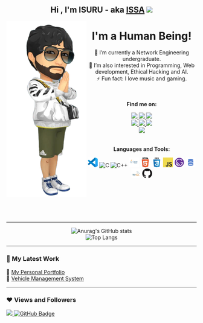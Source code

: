 <div align="center">
  
## Hi , I'm ISURU - aka [ISSA][website] <img src="https://raw.githubusercontent.com/MartinHeinz/MartinHeinz/master/wave.gif" width="30px">

  <p >   
    
<img align = "left" src="https://raw.githubusercontent.com/issaadhi/issaadhi/main/image/bit3.png" />  
  </p>
  
  
# I'm a Human Being!

 🌱 I’m currently a Network Engineering undergraduate. <br>
 👀 I’m also interested in Programming, Web development, Ethical Hacking and AI. <br>
 ⚡ Fun fact: I love  music and gaming. <br>
  
<br>

  <b>Find me on:</b>

  <div>
    <a href="https://www.linkedin.com/in/isuruadhikari/">
      <img src="https://img.shields.io/badge/LinkedIn-0077B5?style=for-the-badge&logo=linkedin&logoColor=white">
    </a>
    <a href="https://www.instagram.com/is_sa_00/">
      <img src="https://img.shields.io/badge/Instagram-E4405F?style=for-the-badge&logo=instagram&logoColor=white">
    </a>
    <a href="https://www.facebook.com/isuru.y.adhikari/">
      <img src="https://img.shields.io/badge/Facebook-1877F2?style=for-the-badge&logo=facebook&logoColor=white">
    </a> <br>
    <a href="https://twitter.com/issa0020">
      <img src="https://img.shields.io/badge/Twitter-FE7A16?style=for-the-badge&logo=twitter&logoColor=white">
    </a>
    <a href="mailto:isuruadhikari2@gmail.com?">
      <img src="https://img.shields.io/badge/Gmail-D14836?style=for-the-badge&logo=gmail&logoColor=white"/>
    </a>
    <a href="https://www.hackerrank.com/isuruadhikari2">
      <img src="https://img.shields.io/badge/-Hackerrank-2EC866?style=for-the-badge&logo=HackerRank&logoColor=white">
    </a> <br>
    <a href="https://blog.isuru.xyz/">
      <img src="https://img.shields.io/badge/Blog-0A0A0A?style=for-the-badge&logo=blogger&logoColor=white">
    </a>
    
  </div>

  <br>

<b>Languages and Tools:</b>

<img  alt="Visual Studio Code" width="26px" src="https://raw.githubusercontent.com/github/explore/80688e429a7d4ef2fca1e82350fe8e3517d3494d/topics/visual-studio-code/visual-studio-code.png" />
<img  alt="C" width="26px" src="https://img.icons8.com/color/48/4a90e2/c-programming.png" />
<img  alt="C++" width="26px" src="https://img.icons8.com/color/48/4a90e2/c-plus-plus-logo.png" />
<img  alt="Java" width="26px" src="https://raw.githubusercontent.com/github/explore/80688e429a7d4ef2fca1e82350fe8e3517d3494d/topics/java/java.png" />
<img  alt="HTML5" width="26px" src="https://raw.githubusercontent.com/github/explore/80688e429a7d4ef2fca1e82350fe8e3517d3494d/topics/html/html.png" />
<img  alt="CSS3" width="26px" src="https://raw.githubusercontent.com/github/explore/80688e429a7d4ef2fca1e82350fe8e3517d3494d/topics/css/css.png" />
<img  alt="JavaScript" width="26px" src="https://raw.githubusercontent.com/github/explore/80688e429a7d4ef2fca1e82350fe8e3517d3494d/topics/javascript/javascript.png" />
<img  alt="Gatsby" width="26px" src="https://raw.githubusercontent.com/github/explore/e94815998e4e0713912fed477a1f346ec04c3da2/topics/gatsby/gatsby.png" />
<img  alt="SQL" width="26px" src="https://raw.githubusercontent.com/github/explore/80688e429a7d4ef2fca1e82350fe8e3517d3494d/topics/sql/sql.png" />
<img  alt="MySQL" width="26px" src="https://raw.githubusercontent.com/github/explore/80688e429a7d4ef2fca1e82350fe8e3517d3494d/topics/mysql/mysql.png" />
<img  alt="GitHub" width="26px" src="https://raw.githubusercontent.com/github/explore/78df643247d429f6cc873026c0622819ad797942/topics/github/github.png" />

<br><br><br><br><br>
</div>

---

<div align = "center">
            
![Anurag's GitHub stats](https://github-readme-stats.vercel.app/api?username=issaadhi&show_icons=true)   
![Top Langs](https://github-readme-stats.vercel.app/api/top-langs/?username=issaadhi&layout=compact&langs_count=10)
</div>



--- 


### 📕 My Latest Work

<!-- BLOG-POST-LIST:START -->
 📄 [My Personal Portfolio](https://portfolio.isuru.xyz/)
<br>
 🚗 [Vehicle Management System](https://github.com/issaadhi/JavaFX_Vehicle_Managment_System)
 <br>
<!-- BLOG-POST-LIST:END -->

---

### ❤ Views and Followers
<a href="https://github.com/Meghna-DAS/github-profile-views-counter">
    <img src="https://komarev.com/ghpvc/?username=issaadhi">
</a>
<a href="https://github.com/issaadhi?tab=followers"><img src="https://img.shields.io/github/followers/issaadhi?label=Followers&style=social" alt="GitHub Badge"></a>

[website]: https://portfolio.isuru.xyz/
